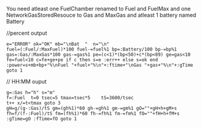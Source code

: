 You need atleast one FuelChamber renamed to Fuel and FuelMax and one NetworkGasStoredResouce to Gas and MaxGas
and atleast 1 battery named Battery


//percent output
```
e="ERROR" ok="OK" mb="\nBat  "  n="\n"
fuel=(:Fuel/:MaxFuel)*100 fuel-=fuel%1 bp=:Battery/100 bp-=bp%1
gas=:Gas/:MaxGas*100 gas-=gas%1 pe=(c<1)*(bp<50)+c*(bp<89) ge=gas<10
fe=fuel<10 c=fe+ge+pe if c then s=e :err++ else s=ok end
:power=s+mb+bp+"%\nFuel "+fuel+"%\n"+:ftime+"\nGas "+gas+"%\n"+:gTime
goto 1
```


// HH:MM ouput
```
g=:Gas h="h" s="m" 
f=:Fuel  t=0 tsec=5 tmax=tsec*5    tS=3600/tsec
t++ x/=t<tmax goto 3
gH=g/(g-:Gas)/tS gm=(gh%1)*60 gh-=gh%1 gm-=gm%1 gO=""+gH+h+gM+s
fh=f/(f-:Fuel)/tS fm=(fh%1)*60 fh-=fh%1 fm-=fm%1 fO=""+fH+h+fM+s
:gTime=gO :fTime=fO goto 1
```
